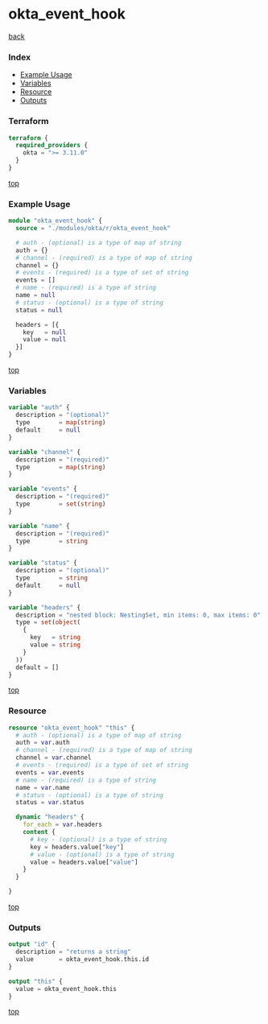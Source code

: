 # okta_event_hook

[back](../okta.md)

### Index

- [Example Usage](#example-usage)
- [Variables](#variables)
- [Resource](#resource)
- [Outputs](#outputs)

### Terraform

```terraform
terraform {
  required_providers {
    okta = ">= 3.11.0"
  }
}
```

[top](#index)

### Example Usage

```terraform
module "okta_event_hook" {
  source = "./modules/okta/r/okta_event_hook"

  # auth - (optional) is a type of map of string
  auth = {}
  # channel - (required) is a type of map of string
  channel = {}
  # events - (required) is a type of set of string
  events = []
  # name - (required) is a type of string
  name = null
  # status - (optional) is a type of string
  status = null

  headers = [{
    key   = null
    value = null
  }]
}
```

[top](#index)

### Variables

```terraform
variable "auth" {
  description = "(optional)"
  type        = map(string)
  default     = null
}

variable "channel" {
  description = "(required)"
  type        = map(string)
}

variable "events" {
  description = "(required)"
  type        = set(string)
}

variable "name" {
  description = "(required)"
  type        = string
}

variable "status" {
  description = "(optional)"
  type        = string
  default     = null
}

variable "headers" {
  description = "nested block: NestingSet, min items: 0, max items: 0"
  type = set(object(
    {
      key   = string
      value = string
    }
  ))
  default = []
}
```

[top](#index)

### Resource

```terraform
resource "okta_event_hook" "this" {
  # auth - (optional) is a type of map of string
  auth = var.auth
  # channel - (required) is a type of map of string
  channel = var.channel
  # events - (required) is a type of set of string
  events = var.events
  # name - (required) is a type of string
  name = var.name
  # status - (optional) is a type of string
  status = var.status

  dynamic "headers" {
    for_each = var.headers
    content {
      # key - (optional) is a type of string
      key = headers.value["key"]
      # value - (optional) is a type of string
      value = headers.value["value"]
    }
  }

}
```

[top](#index)

### Outputs

```terraform
output "id" {
  description = "returns a string"
  value       = okta_event_hook.this.id
}

output "this" {
  value = okta_event_hook.this
}
```

[top](#index)